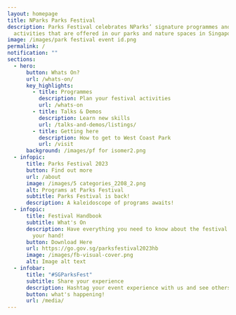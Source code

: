 ```yaml
---
layout: homepage
title: NParks Parks Festival
description: Parks Festival celebrates NParks’ signature programmes and
  activities that are offered in our parks and nature spaces in Singapore.
image: /images/park festival event id.png
permalink: /
notification: ""
sections:
  - hero:
      button: Whats On?
      url: /whats-on/
      key_highlights:
        - title: Programmes
          description: Plan your festival activities
          url: /whats-on
        - title: Talks & Demos
          description: Learn new skills
          url: /talks-and-demos/listings/
        - title: Getting here
          description: How to get to West Coast Park
          url: /visit
      background: /images/pf for isomer2.png
  - infopic:
      title: Parks Festival 2023
      button: Find out more
      url: /about
      image: /images/5 categories_2208_2.png
      alt: Programs at Parks Festival
      subtitle: Parks Festival is back!
      description: A kaleidoscope of programs awaits!
  - infopic:
      title: Festival Handbook
      subtitle: What's On
      description: Have everything you need to know about the festival in the palm of
        your hand!
      button: Download Here
      url: https://go.gov.sg/parksfestival2023hb
      image: /images/fb-visual-cover.png
      alt: Image alt text
  - infobar:
      title: "#SGParksFest"
      subtitle: Share your experience
      description: Hashtag your event experience with us and see others in action!
      button: what's happening!
      url: /media/
---
```


